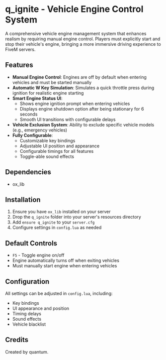 # q_ignite - Vehicle Engine Control System

A comprehensive vehicle engine management system that enhances realism by requiring manual engine control. Players must explicitly start and stop their vehicle's engine, bringing a more immersive driving experience to FiveM servers.

## Features
- **Manual Engine Control**: Engines are off by default when entering vehicles and must be started manually
- **Automatic W Key Simulation**: Simulates a quick throttle press during ignition for realistic engine starting
- **Smart Engine Status UI**: 
  - Shows engine ignition prompt when entering vehicles
  - Displays engine shutdown option after being stationary for 6 seconds
  - Smooth UI transitions with configurable delays
- **Vehicle Exclusion System**: Ability to exclude specific vehicle models (e.g., emergency vehicles)
- **Fully Configurable**:
  - Customizable key bindings
  - Adjustable UI position and appearance
  - Configurable timings for all features
  - Toggle-able sound effects

## Dependencies
- ox_lib

## Installation
1. Ensure you have `ox_lib` installed on your server
2. Drop the `q_ignite` folder into your server's resources directory
3. Add `ensure q_ignite` to your `server.cfg`
4. Configure settings in `config.lua` as needed

## Default Controls
- `F5` - Toggle engine on/off
- Engine automatically turns off when exiting vehicles
- Must manually start engine when entering vehicles

## Configuration
All settings can be adjusted in `config.lua`, including:
- Key bindings
- UI appearance and position
- Timing delays
- Sound effects
- Vehicle blacklist

## Credits
Created by quantum.
